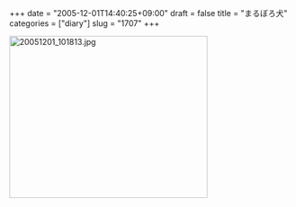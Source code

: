 +++
date = "2005-12-01T14:40:25+09:00"
draft = false
title = "まるぼろ犬"
categories = ["diary"]
slug = "1707"
+++

<img src="http://ieiriblog.img.jugem.cc/20051201_101813.jpg" class="pict" width="352" height="288" alt="20051201_101813.jpg" />
